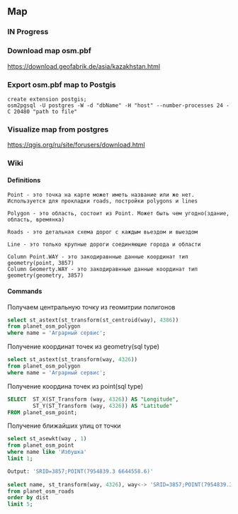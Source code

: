 ## Map

### IN Progress


### Download map osm.pbf
https://download.geofabrik.de/asia/kazakhstan.html

### Export osm.pbf map to Postgis
```db2_is
create extension postgis;
osm2pgsql -U postgres -W -d "dbName" -H "host" --number-processes 24 -C 20480 "path to file"
```

### Visualize map from postgres
https://qgis.org/ru/site/forusers/download.html

### Wiki

#### Definitions 
```
Point - это точка на карте может иметь название или же нет. Используется для прокладки roads, постройки polygons и lines

Polygon - это область, состоит из Point. Может быть чем угодно(здание, область, времянка)

Roads - это детальная схема дорог с каждым вьездом и выездом

Line - это только крупные дороги соединяющие города и области 

Column Point.WAY - это закодиравнные данные координат тип geometry(point, 3857)  
Column Geomerty.WAY - это закодиравнные данные координат тип geometry(geometry, 3857)  
```

#### Commands

Получаем центральную точку из геомитрии полигонов
```sql
select st_astext(st_transform(st_centroid(way), 4386))
from planet_osm_polygon
where name = 'Аграрный сервис';
```

Получение координат точек из geometry(sql type)
```sql
select st_astext(st_transform(way, 4326))
from planet_osm_polygon
where name = 'Аграрный сервис';
```

Получение координа точек из point(sql type)
```sql
SELECT  ST_X(ST_Transform (way, 4326)) AS "Longitude",
        ST_Y(ST_Transform (way, 4326)) AS "Latitude"
FROM planet_osm_point;
```

Получение ближайших улиц от точки 
```sql
select st_asewkt(way , 1)
from planet_osm_point
where name like 'Избушка'
limit 1;

Output: 'SRID=3857;POINT(7954839.3 6644558.6)'
    
select name, st_transform(way, 4326), way<-> 'SRID=3857;POINT(7954839.3 6644558.6)'::geometry as dist
from planet_osm_roads
order by dist
limit 5;
```
